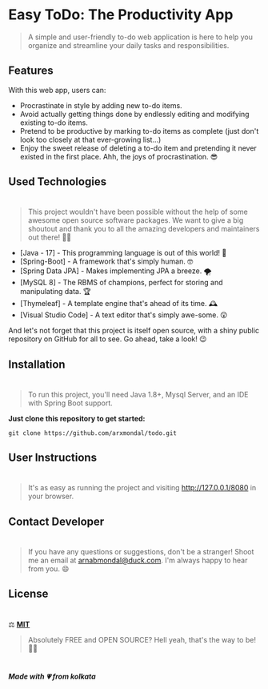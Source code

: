 # Easy ToDo: The Productivity App

> A simple and user-friendly to-do web application is here to help you organize and streamline your daily tasks and responsibilities.

## Features
With this web app, users can:

- Procrastinate in style by adding new to-do items.
- Avoid actually getting things done by endlessly editing and modifying existing to-do items.
- Pretend to be productive by marking to-do items as complete (just don't look too closely at that ever-growing list...)
- Enjoy the sweet release of deleting a to-do item and pretending it never existed in the first place. Ahh, the joys of procrastination. 😎

## Used Technologies
#
> This project wouldn't have been possible without the help of some awesome open source software packages. We want to give a big shoutout and thank you to all the amazing developers and maintainers out there! 🙌🎉

- [Java - 17] - This programming language is out of this world! 🌌
- [Spring-Boot] - A framework that's simply human. 🤓
- [Spring Data JPA] - Makes implementing JPA a breeze. 🌪️
- [MySQL 8] - The RBMS of champions, perfect for storing and manipulating data. 🏆
- [Thymeleaf] - A template engine that's ahead of its time. 🕰️
- [Visual Studio Code] - A text editor that's simply awe-some. 😲

And let's not forget that this project is itself open source, with a shiny public repository on GitHub for all to see. Go ahead, take a look! 😉

## Installation
#
> To run this project, you'll need Java 1.8+, Mysql Server, and an IDE with Spring Boot support.

**Just clone this repository to get started:**

`git clone https://github.com/arxmondal/todo.git`

## User Instructions
#
> It's as easy as running the project and visiting http://127.0.0.1/8080 in your browser.

## Contact Developer
#
> If you have any questions or suggestions, don't be a stranger! Shoot me an email at arnabmondal@duck.com. I'm always happy to hear from you. 😄

## License
#
⚖ [**MIT**](https://opensource.org/licenses/MIT)

> Absolutely FREE and OPEN SOURCE? Hell yeah, that's the way to be! 🤘🔥

#

##### Made with 💗 from kolkata
